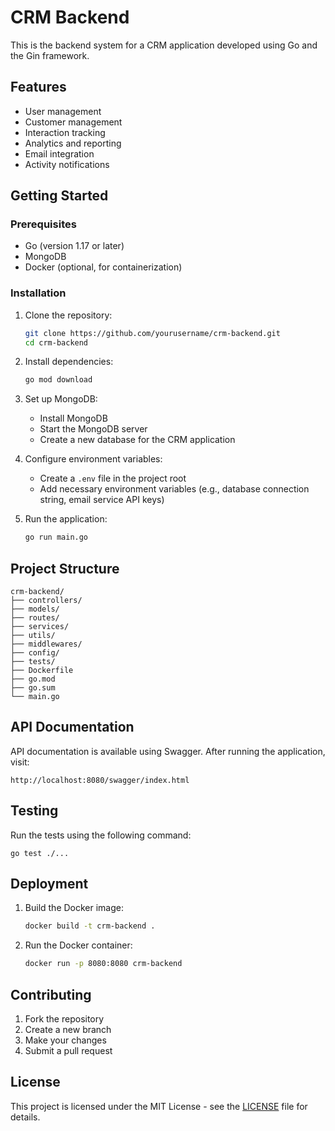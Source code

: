 # CRM Backend

This is the backend system for a CRM application developed using Go and the Gin framework.

## Features

- User management
- Customer management
- Interaction tracking
- Analytics and reporting
- Email integration
- Activity notifications

## Getting Started

### Prerequisites

- Go (version 1.17 or later)
- MongoDB
- Docker (optional, for containerization)

### Installation

1. Clone the repository:
   ```bash
   git clone https://github.com/yourusername/crm-backend.git
   cd crm-backend
   ```

2. Install dependencies:
   ```bash
   go mod download
   ```

3. Set up MongoDB:
   - Install MongoDB
   - Start the MongoDB server
   - Create a new database for the CRM application

4. Configure environment variables:
   - Create a `.env` file in the project root
   - Add necessary environment variables (e.g., database connection string, email service API keys)

5. Run the application:
   ```bash
   go run main.go
   ```

## Project Structure

```
crm-backend/
├── controllers/
├── models/
├── routes/
├── services/
├── utils/
├── middlewares/
├── config/
├── tests/
├── Dockerfile
├── go.mod
├── go.sum
└── main.go
```

## API Documentation

API documentation is available using Swagger. After running the application, visit:
```
http://localhost:8080/swagger/index.html
```

## Testing

Run the tests using the following command:
```
go test ./...
```

## Deployment

1. Build the Docker image:
   ```bash
   docker build -t crm-backend .
   ```

2. Run the Docker container:
   ```bash
   docker run -p 8080:8080 crm-backend
   ```

## Contributing

1. Fork the repository
2. Create a new branch
3. Make your changes
4. Submit a pull request

## License

This project is licensed under the MIT License - see the [LICENSE](LICENSE) file for details.